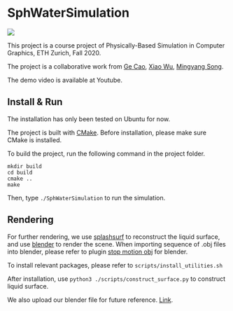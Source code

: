 # SphWaterSimulation
![](./assets/demo.gif)

This project is a course project of Physically-Based Simulation in Computer Graphics, ETH Zurich, Fall 2020.

The project is a collaborative work from [Ge Cao](https://github.com/GeCao), [Xiao Wu](https://github.com/Adamink), [Mingyang Song](https://github.com/FrauSong).

The demo video is available at Youtube.

## Install & Run
The installation has only been tested on Ubuntu for now.

The project is built with [CMake](https://cmake.org/). Before installation, please make sure CMake is installed.

To build the project, run the following command in the project folder.
```shell
mkdir build
cd build
cmake ..
make
```
Then, type `./SphWaterSimulation` to run the simulation.

## Rendering
For further rendering, we use [splashsurf](https://github.com/w1th0utnam3/splashsurf) to reconstruct the liquid surface, and use [blender](https://www.blender.org/) to render the scene. When importing sequence of .obj files into blender, please refer to plugin [stop motion obj](https://github.com/neverhood311/Stop-motion-OBJ) for blender.

To install relevant packages, please refer to `scripts/install_utilities.sh`

After installation, use `python3 ./scripts/construct_surface.py` to construct liquid surface.

We also upload our blender file for future reference. [Link](https://drive.google.com/drive/folders/1yZUP7o5rQNcQyGSNhPJRxcLfqKRuhjfM?usp=sharing).


